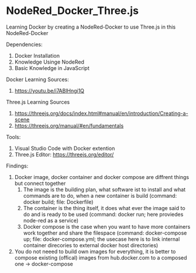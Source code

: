 # NodeRed_Docker_Three.js
Learning Docker by creating a NodeRed-Docker to use Three.js in this NodeRed-Docker

Dependencies:
1. Docker Installation
2. Knowledge Usinge NodeRed
3. Basic Knowledge in JavaScript

Docker Learning Sources:
1. https://youtu.be/i7ABlHngi1Q

Three.js Learning Sources
1. https://threejs.org/docs/index.html#manual/en/introduction/Creating-a-scene
2. https://threejs.org/manual/#en/fundamentals

Tools:
1. Visual Studio Code with Docker extention
2. Three.js Editor: https://threejs.org/editor/

Findings:
1. Docker image, docker container and docker compose are diffrent things but connect together
    1. The image is the building plan, what software ist to install and what commands are to do, when a new container is build (command: docker build; file: Dockerfile)
    2. The container is the thing itself, it does what ever the image said to do and is ready to be used (command: docker run; here proviedes node-red as a service)
    3. Docker compose is the case when you want to have more containers work together and share the filespace (command: docker-compose up; file: docker-compose.yml; the usecase here is to link internal container direcories to external docker host directories)
2. You do not neeed to build own images for everything, it is better to compose existing (offical) images from hub.docker.com to a composed one -> docker-compose
